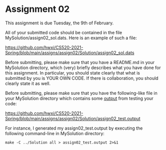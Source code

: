 # Assignment 02

This assignment is due Tuesday, the 9th of February.

All of your submitted code should be contained in the file
MySolution/assign02_sol.dats. Here is an example of such a file:

https://github.com/hwxi/CS520-2021-Spring/blob/main/assigns/assign02/Solution/assign02_sol.dats

Before submitting, please make sure that you have a README.md in
your MySolution directory, which (very) briefly describes what you
have done for this assignment. In particular, you should state clearly
that what is submitted by you is YOUR OWN CODE. If there is collaboration,
you should clearly state it as well.

Before submitting, please make sure that you have the
following-like file in your MySolution directory which contains
some [output](./Solution/assign02_test.output) from testing your code:

https://github.com/hwxi/CS520-2021-Spring/blob/main/assigns/assign02/Solution/assign02_test.output

For instance, I generated my assign02_test.output by executing the following
command-line in MySolution directory:

```
make -C ../Solution all > assign02_test.output 2>&1
```
